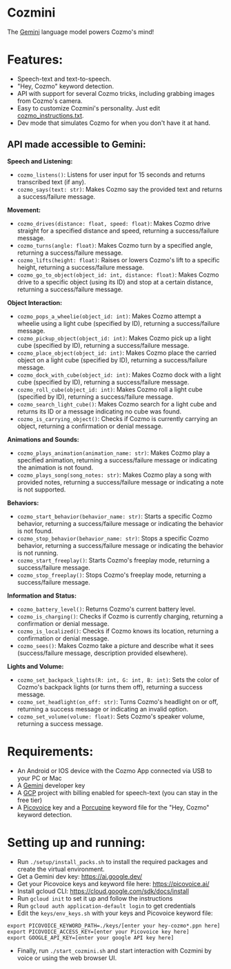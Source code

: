 # Cozmini
The [Gemini](https://gemini.google.com/) language model powers Cozmo's mind!

# Features:
 - Speech-text and text-to-speech.
 - "Hey, Cozmo" keyword detection.
 - API with support for several Cozmo tricks, including grabbing images from Cozmo's camera.
 - Easy to customize Cozmini's personality. Just edit [cozmo_instructions.txt](https://github.com/hfbassani/cozmini/blob/main/cozmo_instructions.txt).
 - Dev mode that simulates Cozmo for when you don't have it at hand.

## API made accessible to Gemini:

**Speech and Listening:**

* `cozmo_listens()`: Listens for user input for 15 seconds and returns transcribed text (if any).
* `cozmo_says(text: str)`: Makes Cozmo say the provided text and returns a success/failure message.

**Movement:**

* `cozmo_drives(distance: float, speed: float)`: Makes Cozmo drive straight for a specified distance and speed, returning a success/failure message.
* `cozmo_turns(angle: float)`: Makes Cozmo turn by a specified angle, returning a success/failure message.
* `cozmo_lifts(height: float)`: Raises or lowers Cozmo's lift to a specific height, returning a success/failure message.
* `cozmo_go_to_object(object_id: int, distance: float)`: Makes Cozmo drive to a specific object (using its ID) and stop at a certain distance, returning a success/failure message.

**Object Interaction:**

* `cozmo_pops_a_wheelie(object_id: int)`: Makes Cozmo attempt a wheelie using a light cube (specified by ID), returning a success/failure message.
* `cozmo_pickup_object(object_id: int)`: Makes Cozmo pick up a light cube (specified by ID), returning a success/failure message.
* `cozmo_place_object(object_id: int)`: Makes Cozmo place the carried object on a light cube (specified by ID), returning a success/failure message.
* `cozmo_dock_with_cube(object_id: int)`: Makes Cozmo dock with a light cube (specified by ID), returning a success/failure message.
* `cozmo_roll_cube(object_id: int)`: Makes Cozmo roll a light cube (specified by ID), returning a success/failure message.
* `cozmo_search_light_cube()`: Makes Cozmo search for a light cube and returns its ID or a message indicating no cube was found.
* `cozmo_is_carrying_object()`: Checks if Cozmo is currently carrying an object, returning a confirmation or denial message.

**Animations and Sounds:**

* `cozmo_plays_animation(animation_name: str)`: Makes Cozmo play a specified animation, returning a success/failure message or indicating the animation is not found.
* `cozmo_plays_song(song_notes: str)`: Makes Cozmo play a song with provided notes, returning a success/failure message or indicating a note is not supported.

**Behaviors:**

* `cozmo_start_behavior(behavior_name: str)`: Starts a specific Cozmo behavior, returning a success/failure message or indicating the behavior is not found.
* `cozmo_stop_behavior(behavior_name: str)`: Stops a specific Cozmo behavior, returning a success/failure message or indicating the behavior is not running.
* `cozmo_start_freeplay()`: Starts Cozmo's freeplay mode, returning a success/failure message.
* `cozmo_stop_freeplay()`: Stops Cozmo's freeplay mode, returning a success/failure message.

**Information and Status:**

* `cozmo_battery_level()`: Returns Cozmo's current battery level.
* `cozmo_is_charging()`: Checks if Cozmo is currently charging, returning a confirmation or denial message.
* `cozmo_is_localized()`: Checks if Cozmo knows its location, returning a confirmation or denial message.
* `cozmo_sees()`: Makes Cozmo take a picture and describe what it sees (success/failure message, description provided elsewhere).

**Lights and Volume:**

* `cozmo_set_backpack_lights(R: int, G: int, B: int)`: Sets the color of Cozmo's backpack lights (or turns them off), returning a success message.
* `cozmo_set_headlight(on_off: str)`: Turns Cozmo's headlight on or off, returning a success message or indicating an invalid option.
* `cozmo_set_volume(volume: float)`: Sets Cozmo's speaker volume, returning a success message.


# Requirements:
 - An Android or IOS device with the Cozmo App connected via USB to your PC or Mac
 - A [Gemini](https://ai.google.dev/) developer key
 - A [GCP](https://cloud.google.com/) project with billing enabled for speech-text (you can stay in the free tier)
 - A [Picovoice](https://picovoice.ai/) key and a [Porcupine](https://picovoice.ai/platform/porcupine/) keyword file for the "Hey, Cozmo" keyword detection.

# Setting up and running:
 - Run `./setup/install_packs.sh` to install the required packages and create
   the virtual environment.
 - Get a Gemini dev key: https://ai.google.dev/
 - Get your Picovoice keys and keyword file here: https://picovoice.ai/
 - Install gcloud CLI: https://cloud.google.com/sdk/docs/install
 - Run `gcloud init` to set it up and follow the instructions
 - Run `gcloud auth application-default login` to get credentials
 - Edit the `keys/env_keys.sh` with your keys and Picovoice keyword file:
 ```
 export PICOVOICE_KEYWORD_PATH=./keys/[enter your hey-cozmo*.ppn here]
 export PICOVOICE_ACCESS_KEY=[enter your Picovoice key here]
 export GOOGLE_API_KEY=[enter your google API key here]
 ```
 - Finally, run `./start_cozmini.sh` and start interaction with Cozmini by voice or using the web browser UI.
